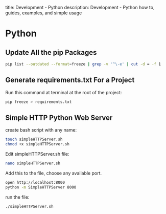title: Development - Python
description: Development - Python how to, guides, examples, and simple usage

# Python

## Update All the pip Packages

```bash
pip list --outdated --format=freeze | grep -v '^\-e' | cut -d = -f 1  | xargs -n1 pip install -U
```

## Generate requirements.txt For a Project

Run this command at terminal at the root of the project:

```bash
pip freeze > requirements.txt
```

## Simple HTTP Python Web Server

create bash script with any name:

```bash
touch simpleHTTPServer.sh
chmod +x simpleHTTPServer.sh
```

Edit simpleHTTPServer.sh file:

```bash
nano simpleHTTPServer.sh
```

Add this to the file, choose any available port.

```bash
open http://localhost:8000
python -m SimpleHTTPServer 8000
```

run the file:

```bash
./simpleHTTPServer.sh
```